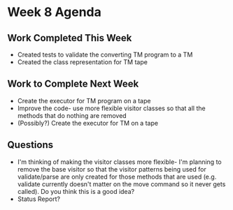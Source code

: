 # Week 8 Agenda

## Work Completed This Week
* Created tests to validate the converting TM program to a TM
* Created the class representation for TM tape

## Work to Complete Next Week
* Create the executor for TM program on a tape
* Improve the code- use more flexible visitor classes so that all the methods that do nothing are removed
* (Possibly?) Create the executor for TM on a tape

## Questions
* I'm thinking of making the visitor classes more flexible- I'm planning to remove the base visitor so that the visitor patterns being used for validate/parse are only created for those methods that are used (e.g. validate currently doesn't matter on the move command so it never gets called). Do you think this is a good idea?
* Status Report?